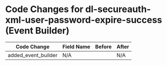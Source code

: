 # Code Changes for dl-secureauth-xml-user-password-expire-success (Event Builder)

| Code Change | Field Name | Before | After |
|-------------|------------|--------|-------|
| added_event_builder | N/A |  | N/A |